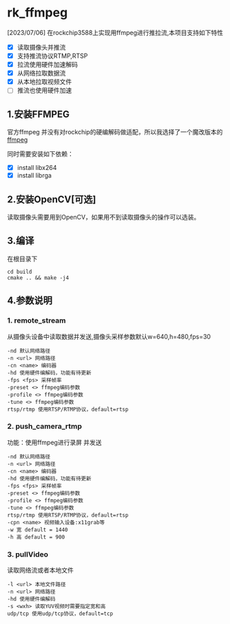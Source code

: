 # rk_ffmpeg
[2023/07/06] 在rockchip3588上实现用ffmpeg进行推拉流,本项目支持如下特性
- [x] 读取摄像头并推流
- [x] 支持推流协议RTMP,RTSP
- [x] 拉流使用硬件加速解码
- [x] 从网络拉取数据流
- [x] 从本地拉取视频文件
- [ ] 推流也使用硬件加速
## 1.安装FFMPEG
官方ffmpeg 并没有对rockchip的硬编解码做适配，所以我选择了一个魔改版本的[ffmpeg](https://github.com/jjm2473/ffmpeg-rk/tree/enc)

同时需要安装如下依赖：
- [x] install libx264
- [x] install librga

## 2.安装OpenCV[可选]
读取摄像头需要用到OpenCV，如果用不到读取摄像头的操作可以选装。

## 3.编译
在根目录下
```shell
cd build
cmake .. && make -j4
```

## 4.参数说明
### 1. remote_stream
从摄像头设备中读取数据并发送,摄像头采样参数默认w=640,h=480,fps=30
```shell
-nd 默认网络路径
-n <url> 网络路径
-cn <name> 编码器
-hd 使用硬件编解码，功能有待更新
-fps <fps> 采样帧率
-preset <> ffmpeg编码参数
-profile <> ffmpeg编码参数
-tune <> ffmpeg编码参数 
rtsp/rtmp 使用RTSP/RTMP协议，default=rtsp
```

### 2. push_camera_rtmp
功能：使用ffmpeg进行录屏 并发送
```shell
-nd 默认网络路径
-n <url> 网络路径
-cn <name> 编码器
-hd 使用硬件编解码，功能有待更新
-fps <fps> 采样帧率
-preset <> ffmpeg编码参数
-profile <> ffmpeg编码参数
-tune <> ffmpeg编码参数 
rtsp/rtmp 使用RTSP/RTMP协议，default=rtsp
-cpn <name> 视频输入设备:x11grab等
-w 宽 default = 1440
-h 高 default = 900
```

### 3. pullVideo
读取网络流或者本地文件
```shell
-l <url> 本地文件路径
-n <url> 网络路径
-hd 使用硬件编解码
-s <wxh> 读取YUV视频时需要指定宽和高
udp/tcp 使用udp/tcp协议，default=tcp
```